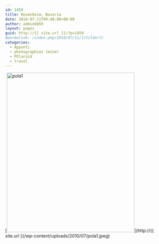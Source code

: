 ```yaml
---
id: 1459
title: Rosenheim, Bavaria
date: 2010-07-11T09:48:00+00:00
author: admin6059
layout: pages
guid: http://{{ site.url }}/?p=1459
#permalink: /index.php/2010/07/11/litzldorf/
categories:
  - Appunti
  - photographies (mine)
  - POlaroid
  - travel
---
```

[<img class="aligncenter size-full wp-image-1458" title="pola1" src="http://{{ site.url }}/wp-content/uploads/2010/07/pola1.jpeg" alt="pola1" width="408" height="510" srcset="http://{{ site.url }}/wp-content/uploads/2010/07/pola1.jpeg 408w, http://{{ site.url }}/wp-content/uploads/2010/07/pola1-240x300.jpeg 240w" sizes="(max-width: 408px) 100vw, 408px" />](http://{{ site.url }}/wp-content/uploads/2010/07/pola1.jpeg)